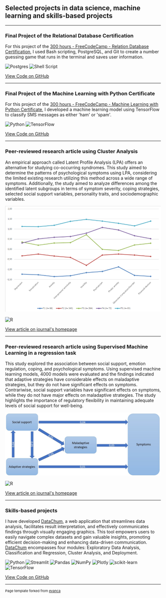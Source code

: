 ## Selected projects in data science, machine learning and skills-based projects

---

### Final Project of the Relational Database Certification

For this project of the [300 hours - FreeCodeCamp - Relation Database Certification](https://www.freecodecamp.org/certification/fccc9d03d80-7181-4b05-98ad-2407f0379bd3/relational-database-v8), I used Bash scripting, PostgreSQL, and Git to create a number guessing game that runs in the terminal and saves user information.

![Postgres](https://img.shields.io/badge/postgres-%23316192.svg?style=for-the-badge&logo=postgresql&logoColor=white) ![Shell Script](https://img.shields.io/badge/shell_script-%23121011.svg?style=for-the-badge&logo=gnu-bash&logoColor=white)

[View Code on GitHub](https://github.com/chrigesch/number_guessing_game)

---

### Final Project of the Machine Learning with Python Certificate

For this project of the [300 hours - FreeCodeCamp - Machine Learning with Python Certificate]([https://www.freecodecamp.org/certification/fccc9d03d80-7181-4b05-98ad-2407f0379bd3/relational-database-v8](https://www.freecodecamp.org/certification/fccc9d03d80-7181-4b05-98ad-2407f0379bd3/machine-learning-with-python-v7)), I developed a machine learning model using TensorFlow to classify SMS messages as either 'ham' or 'spam'.

![Python](https://img.shields.io/badge/python-3670A0?style=for-the-badge&logo=python&logoColor=ffdd54) ![TensorFlow](https://img.shields.io/badge/TensorFlow-%23FF6F00.svg?style=for-the-badge&logo=TensorFlow&logoColor=white)

[View Code on GitHub](https://github.com/chrigesch/sms_text_classification)

---

### Peer-reviewed research article using Cluster Analysis

An empirical approach called Latent Profile Analysis (LPA) offers an alternative for studying co-occurring syndromes. This study aimed to determine the patterns of psychological symptoms using LPA, considering the limited existing research utilizing this method across a wide range of symptoms. Additionally, the study aimed to analyze differences among the identified latent subgroups in terms of symptom severity, coping strategies, selected social support variables, personality traits, and sociodemographic variables.

<img src="images/Figure 1 - LPA.png?raw=true"/>

![R](https://img.shields.io/badge/r-%23276DC3.svg?style=for-the-badge&logo=r&logoColor=white)

[View article on journal's homepage](https://www.kci.go.kr/kciportal/landing/article.kci?arti_id=ART002885055#none)

---

### Peer-reviewed research article using Supervised Machine Learning in a regression task

This study explored the association between social support, emotion regulation, coping, and psychological symptoms. Using supervised machine learning models, 4000 models were evaluated and the findings indicated that adaptive strategies have considerable effects on maladaptive strategies, but they do not have significant effects on symptoms. Contrariwise, social support variables have significant effects on symptoms, while they do not have major effects on maladaptive strategies. The study highlights the importance of regulatory flexibility in maintaining adequate levels of social support for well-being.

<img src="images/Figure 1 - ML.jpg?raw=true"/>

![R](https://img.shields.io/badge/r-%23276DC3.svg?style=for-the-badge&logo=r&logoColor=white)

[View article on journal's homepage](https://hpr.termedia.pl/Is-emotional-support-the-key-to-improving-emotion-regulation-A-machine-learning-approach,156937,0,2.html)

---

### Skills-based projects
I have developed [DataChum](https://datachum.streamlit.app/), a web application that streamlines data analysis, facilitates result interpretation, and effectively communicates findings through visually engaging graphics. This tool empowers users to easily navigate complex datasets and gain valuable insights, promoting efficient decision-making and enhancing data-driven communication. [DataChum](https://datachum.streamlit.app/) encompasses four modules: Exploratory Data Analysis, Classification and Regression, Cluster Analysis, and Deployment. 

![Python](https://img.shields.io/badge/python-3670A0?style=for-the-badge&logo=python&logoColor=ffdd54) ![Streamlit](https://streamlit.io/images/brand/streamlit-logo-secondary-colormark-lighttext.svg?style=for-the-badge&logo=numpy&logoColor=white) ![Pandas](https://img.shields.io/badge/pandas-%23150458.svg?style=for-the-badge&logo=pandas&logoColor=white) ![NumPy](https://img.shields.io/badge/numpy-%23013243.svg?style=for-the-badge&logo=numpy&logoColor=white) ![Plotly](https://img.shields.io/badge/Plotly-%233F4F75.svg?style=for-the-badge&logo=plotly&logoColor=white) ![scikit-learn](https://img.shields.io/badge/scikit--learn-%23F7931E.svg?style=for-the-badge&logo=scikit-learn&logoColor=white) ![TensorFlow](https://img.shields.io/badge/TensorFlow-%23FF6F00.svg?style=for-the-badge&logo=TensorFlow&logoColor=white)

[View Code on GitHub](https://github.com/chrigesch/DataChum)

---
<p style="font-size:11px">Page template forked from <a href="https://github.com/evanca/quick-portfolio">evanca</a></p>
<!-- Remove above link if you don't want to attibute -->
